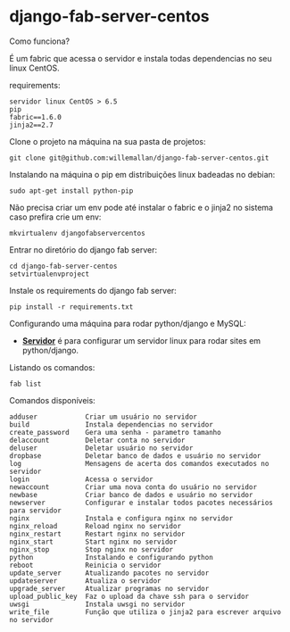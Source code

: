 django-fab-server-centos
=================

Como funciona?

<p>É um fabric que acessa o servidor e instala todas dependencias no seu linux CentOS.</p>

requirements:

    servidor linux CentOS > 6.5
    pip
    fabric==1.6.0
    jinja2==2.7


Clone o projeto na máquina na sua pasta de projetos:

    git clone git@github.com:willemallan/django-fab-server-centos.git


Instalando na máquina o pip em distribuições linux badeadas no debian:

    sudo apt-get install python-pip


Não precisa criar um env pode até instalar o fabric e o jinja2 no sistema caso prefira crie um env:

    mkvirtualenv djangofabservercentos

Entrar no diretório do django fab server:

    cd django-fab-server-centos
    setvirtualenvproject


Instale os requirements do django fab server:

    pip install -r requirements.txt


Configurando uma máquina para rodar python/django e MySQL:

<ul>
    <li>
        <a href="html/NEWSERVER.md"><b>Servidor</b></a> é para configurar um servidor linux para rodar sites em python/django.
    </li>
</ul>

Listando os comandos:

    fab list

Comandos disponíveis:

    adduser            Criar um usuário no servidor
    build              Instala dependencias no servidor
    create_password    Gera uma senha - parametro tamanho
    delaccount         Deletar conta no servidor
    deluser            Deletar usuário no servidor
    dropbase           Deletar banco de dados e usuário no servidor
    log                Mensagens de acerta dos comandos executados no servidor
    login              Acessa o servidor
    newaccount         Criar uma nova conta do usuário no servidor
    newbase            Criar banco de dados e usuário no servidor
    newserver          Configurar e instalar todos pacotes necessários para servidor
    nginx              Instala e configura nginx no servidor
    nginx_reload       Reload nginx no servidor
    nginx_restart      Restart nginx no servidor
    nginx_start        Start nginx no servidor
    nginx_stop         Stop nginx no servidor
    python             Instalando e configurando python
    reboot             Reinicia o servidor
    update_server      Atualizando pacotes no servidor
    updateserver       Atualiza o servidor
    upgrade_server     Atualizar programas no servidor
    upload_public_key  Faz o upload da chave ssh para o servidor
    uwsgi              Instala uwsgi no servidor
    write_file         Função que utiliza o jinja2 para escrever arquivo no servidor
